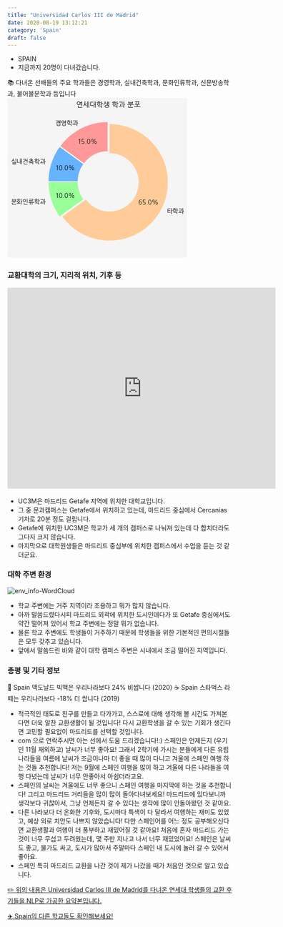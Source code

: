 ```yaml
---
title: "Universidad Carlos III de Madrid"
date: 2020-08-19 13:12:21
category: 'Spain'
draft: false
---
```



* SPAIN
* 지금까지 20명이 다녀갔습니다. 

📚 다녀온 선배들의 주요 학과들은 경영학과, 실내건축학과, 문화인류학과, 신문방송학과, 불어불문학과 등입니다
![department-info](../plots/ES000016.png)
### 교환대학의 크기, 지리적 위치, 기후 등
<iframe
width="600"
height="450"
frameborder="0" style="border:0"
src="https://www.google.com/maps/embed/v1/place?key=AIzaSyC9e1AME-pVmWC4hBpFdu5S4dKzyepa3HQ&q=Universidad+Carlos+III+de+Madrid&center=40.3172177,-3.7274675&zoom=14" allowfullscreen>
</iframe>

* UC3M은 마드리드 Getafe 지역에 위치한 대학교입니다.
* 그 중 문과캠퍼스는 Getafe에서 위치하고 있는데, 마드리드 중심에서 Cercanias 기차로 20분 정도 걸립니다.
* Getafe에 위치한 UC3M은 학교가 세 개의 캠퍼스로 나눠져 있는데 다 합치더라도 그다지 크지 않습니다.
* 마지막으로 대학원생들은 마드리드 중심부에 위치한 캠퍼스에서 수업을 듣는 것 같더군요.


### 대학 주변 환경

![env_info-WordCloud](../univ_wordclouds_okt/env_info/ES000016_env_info_okt.png)

* 학교 주변에는 거주 지역이라 조용하고 뭐가 많지 않습니다.
* 아까 말씀드렸다시피 마드리드 외곽에 위치한 도시인데다가 또 Getafe 중심에서도 약간 떨어져 있어서 학교 주변에는 정말 뭐가 없습니다.
* 물론 학교 주변에도 학생들이 거주하기 때문에 학생들을 위한 기본적인 편의시절들은 모두 갖추고 있습니다.
* 앞에서 말씀드린 바와 같이 대학 캠퍼스 주변은 시내에서 조금 떨어진 지역입니다.


### 총평 및 기타 정보 
🍔 Spain 맥도날드 빅맥은 우리나라보다 24% 비쌉니다 (2020)
☕️ Spain 스타벅스 라떼는 우리나라보다 -18% 더 쌉니다 (2019)
* 적극적인 태도로 친구를 만들고 다가가고, 스스로에 대해 생각해 볼 시간도 가져본다면 더욱 알찬 교환생활이 될 것입니다! 다시 교환학생을 갈 수 있는 기회가 생긴다면 고민할 필요없이 마드리드를 선택할 것입니다.
* com 으로 연락주시면 아는 선에서 도움 드리겠습니다!:) 스페인은 언제든지 (우기인 11월 재외하고) 날씨가 너무 좋아요! 그래서 2학기에 가시는 분들에게 다른 유럽 나라들을 여름에 날씨가 조금이나마 더 좋을 때 많이 다니고 겨울에 스페인 여행 하는 것들 추천합니다! 저는 9월에 스페인 여행을 많이 하고 겨울에 다른 나라들을 여행 다녔는데 날씨가 너무 안좋아서 아쉽더라고요.
* 스페인의 날씨는 겨울에도 너무 좋으니 스페인 여행을 마지막에 하는 것을 추천합니다! 그리고 마드리드 거리들을 많이 많이 돌아다녀보세요! 마드리드에 있다보니까 생각보다 귀찮아서, 그냥 언제든지 갈 수 있다는 생각에 많이 안돌아봤던 것 같아요.
* 다른 나라보다 더 온화한 기후와, 도시마다 특색이 다 달라서 여행하는 재미도 있었고, 예상 외로 치안도 나쁘지 않았습니다! 다만 스페인어를 어느 정도 공부해오신다면 교환생활과 여행이 더 풍부하고 재밌어질 것 같아요! 처음에 혼자 마드리드 가는 것이 너무 무섭고 두려웠는데, 몇 주만 지나고 나서 너무 재밌었어요! 스페인은 날씨도 좋고, 물가도 싸고, 도시가 많아서 주말마다 스페인 내 도시에 놀러 갈 수 있어서 좋아요.
* 스페인 특히 마드리드 교환을 나간 것이 제가 나갔을 때가 처음인 것으로 알고 있습니다.


[✏️ 위의 내용은 Universidad Carlos III de Madrid를 다녀온 연세대 학생들의 교환 후기들을 NLP로 가공한 요약본입니다.](http://oia.yonsei.ac.kr/partner/expReport.asp?ucode=ES000016&bgbn=A)

[✈️ Spain의 다른 학교들도 확인해보세요!](https://yonsei-exchange.netlify.app/?category=Spain)
